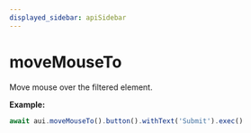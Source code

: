 ```yaml
---
displayed_sidebar: apiSidebar
---
```

# moveMouseTo

<span class="theme-doc-version-badge badge badge--secondary"></span>

Move mouse over the filtered element.

**Example:**
```typescript 
await aui.moveMouseTo().button().withText('Submit').exec()
```

